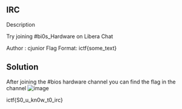 ## IRC


Description

Try joining #bi0s_Hardware on Libera Chat

Author : cjunior
Flag Format:
ictf{some_text}

## Solution
After joining the #bios hardware channel you can find the flag in the channel
![image](https://user-images.githubusercontent.com/92258994/176689703-700cc1cf-1b1d-4592-9069-d6c5bf3075cf.png)

ictf{S0_u_kn0w_t0_irc}
